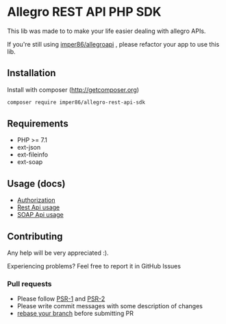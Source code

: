 # Allegro REST API PHP SDK
This lib was made to to make your life easier dealing with allegro APIs.

If you're still using [imper86/allegroapi](https://github.com/imper86/allegroapi)
, please refactor your app to use this lib.

## Installation
Install with composer (http://getcomposer.org)
```sh
composer require imper86/allegro-rest-api-sdk
```

## Requirements
* PHP >= 7.1
* ext-json
* ext-fileinfo
* ext-soap

## Usage (docs)
* [Authorization](docs/authorization.md)
* [Rest Api usage](docs/rest_api_usage.md)
* [SOAP Api usage](docs/soap_api_usage.md)

## Contributing
Any help will be very appreciated :).

Experiencing problems? Feel free to report it in GitHub Issues

### Pull requests
* Please follow [PSR-1](http://www.php-fig.org/psr/1/) and
[PSR-2](http://www.php-fig.org/psr/2/)
* Please write commit messages with some description of changes
* [rebase your branch](https://git-scm.com/book/en/v2/Git-Branching-Rebasing)
before submitting PR


